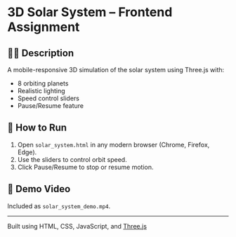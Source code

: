 # 3D Solar System – Frontend Assignment

## 👨‍💻 Description
A mobile-responsive 3D simulation of the solar system using Three.js with:
- 8 orbiting planets
- Realistic lighting
- Speed control sliders
- Pause/Resume feature

## 📁 How to Run
1. Open `solar_system.html` in any modern browser (Chrome, Firefox, Edge).
2. Use the sliders to control orbit speed.
3. Click Pause/Resume to stop or resume motion.

## 🎥 Demo Video
Included as `solar_system_demo.mp4`.

---

Built using HTML, CSS, JavaScript, and [Three.js](https://threejs.org/)
